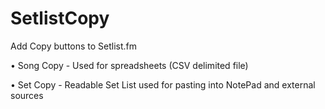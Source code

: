 # SetlistCopy
Add Copy buttons to Setlist.fm

• Song Copy - Used for spreadsheets (CSV delimited file)

• Set Copy - Readable Set List used for pasting into NotePad and external sources

